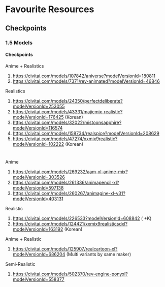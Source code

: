 # Favourite Resources

## Checkpoints

### 1.5 Models

#### Checkpoints

Anime + Realistics

1. https://civitai.com/models/107842/aniverse?modelVersionId=180811
2. https://civitai.com/models/7371/rev-animated?modelVersionId=46846

Realistics

1. https://civitai.com/models/24350/perfectdeliberate?modelVersionId=253055
2. https://civitai.com/models/43331/majicmix-realistic?modelVersionId=176425 (Korean)
3. https://civitai.com/models/32022/mistoonsapphire?modelVersionId=116574
4. https://civitai.com/models/158734/realspice?modelVersionId=208629
5. https://civitai.com/models/47274/xxmix9realistic?modelVersionId=102222 (Korean)

#

Anime

1. https://civitai.com/models/269232/aam-xl-anime-mix?modelVersionId=303526
2. https://civitai.com/models/261336/animapencil-xl?modelVersionId=597138
3. https://civitai.com/models/260267/animagine-xl-v31?modelVersionId=403131

Realistic

1. https://civitai.com/models/226533?modelVersionId=608842 ( +K)
2. https://civitai.com/models/124421/xxmix9realisticsdxl?modelVersionId=163192 (Korean)

Anime + Realistic

1. https://civitai.com/models/125907/realcartoon-xl?modelVersionId=686204 (Multi variants by same maker)

Semi-Realistic

1. https://civitai.com/models/502370/rev-engine-ponyxl?modelVersionId=558377
